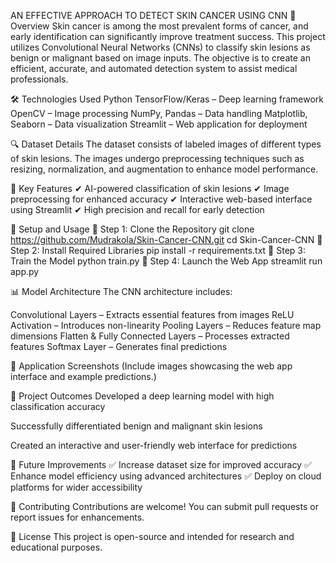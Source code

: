 AN EFFECTIVE APPROACH TO DETECT SKIN CANCER USING CNN
📌 Overview
    Skin cancer is among the most prevalent forms of cancer, and early identification can significantly 
improve treatment success. This project utilizes Convolutional Neural Networks (CNNs) to classify 
skin lesions as benign or malignant based on image inputs. The objective is to create an efficient, accurate, 
and automated detection system to assist medical professionals.

🛠️ Technologies Used
Python
TensorFlow/Keras – Deep learning framework
OpenCV – Image processing
NumPy, Pandas – Data handling
Matplotlib, Seaborn – Data visualization
Streamlit – Web application for deployment
 
🔍 Dataset Details
The dataset consists of labeled images of different types of skin lesions. 
The images undergo preprocessing techniques such as resizing, normalization, and 
augmentation to enhance model performance.

📖 Key Features
✔ AI-powered classification of skin lesions
✔ Image preprocessing for enhanced accuracy
✔ Interactive web-based interface using Streamlit
✔ High precision and recall for early detection

🚀 Setup and Usage
🔹 Step 1: Clone the Repository
    git clone https://github.com/Mudrakola/Skin-Cancer-CNN.git
    cd Skin-Cancer-CNN
🔹 Step 2: Install Required Libraries
    pip install -r requirements.txt
🔹 Step 3: Train the Model
    python train.py
🔹 Step 4: Launch the Web App
    streamlit run app.py

📊 Model Architecture
The CNN architecture includes:

Convolutional Layers – Extracts essential features from images
ReLU Activation – Introduces non-linearity
Pooling Layers – Reduces feature map dimensions
Flatten & Fully Connected Layers – Processes extracted features
Softmax Layer – Generates final predictions

📸 Application Screenshots
(Include images showcasing the web app interface and example predictions.)

📌 Project Outcomes
Developed a deep learning model with high classification accuracy

Successfully differentiated benign and malignant skin lesions

Created an interactive and user-friendly web interface for predictions

🔮 Future Improvements
✅ Increase dataset size for improved accuracy
✅ Enhance model efficiency using advanced architectures
✅ Deploy on cloud platforms for wider accessibility

🤝 Contributing
Contributions are welcome! You can submit pull requests or report issues for enhancements.

📝 License
This project is open-source and intended for research and educational purposes.
